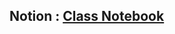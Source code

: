 ## Notion : [Class Notebook](https://aniruddhakudalkar.notion.site/ffc715a486c74dab9ec7d3ca1d614a26?v=29852de302ad457883b4565b0910a572)